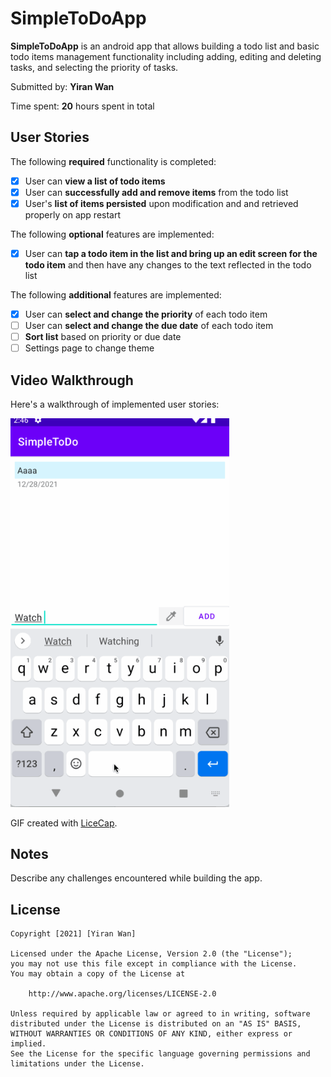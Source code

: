 # SimpleToDoApp

**SimpleToDoApp** is an android app that allows building a todo list and basic todo items management functionality including adding, editing and deleting tasks, and selecting the priority of tasks. 

Submitted by: **Yiran Wan**

Time spent: **20** hours spent in total

## User Stories

The following **required** functionality is completed:

* [x] User can **view a list of todo items**
* [x] User can **successfully add and remove items** from the todo list
* [x] User's **list of items persisted** upon modification and and retrieved properly on app restart

The following **optional** features are implemented:

* [x] User can **tap a todo item in the list and bring up an edit screen for the todo item** and then have any changes to the text reflected in the todo list

The following **additional** features are implemented:

* [x] User can **select and change the priority** of each todo item
* [ ] User can **select and change the due date** of each todo item
* [ ] **Sort list** based on priority or due date
* [ ] Settings page to change theme

## Video Walkthrough

Here's a walkthrough of implemented user stories:

<img src='https://github.com/yyYiran/SimpleToDo/blob/master/SimpleToDoApp(datepicker).gif?raw=true' title='Video Walkthrough' width='350' alt='Video Walkthrough' />

GIF created with [LiceCap](http://www.cockos.com/licecap/).

## Notes

Describe any challenges encountered while building the app.

## License

    Copyright [2021] [Yiran Wan]

    Licensed under the Apache License, Version 2.0 (the "License");
    you may not use this file except in compliance with the License.
    You may obtain a copy of the License at

        http://www.apache.org/licenses/LICENSE-2.0

    Unless required by applicable law or agreed to in writing, software
    distributed under the License is distributed on an "AS IS" BASIS,
    WITHOUT WARRANTIES OR CONDITIONS OF ANY KIND, either express or implied.
    See the License for the specific language governing permissions and
    limitations under the License.
